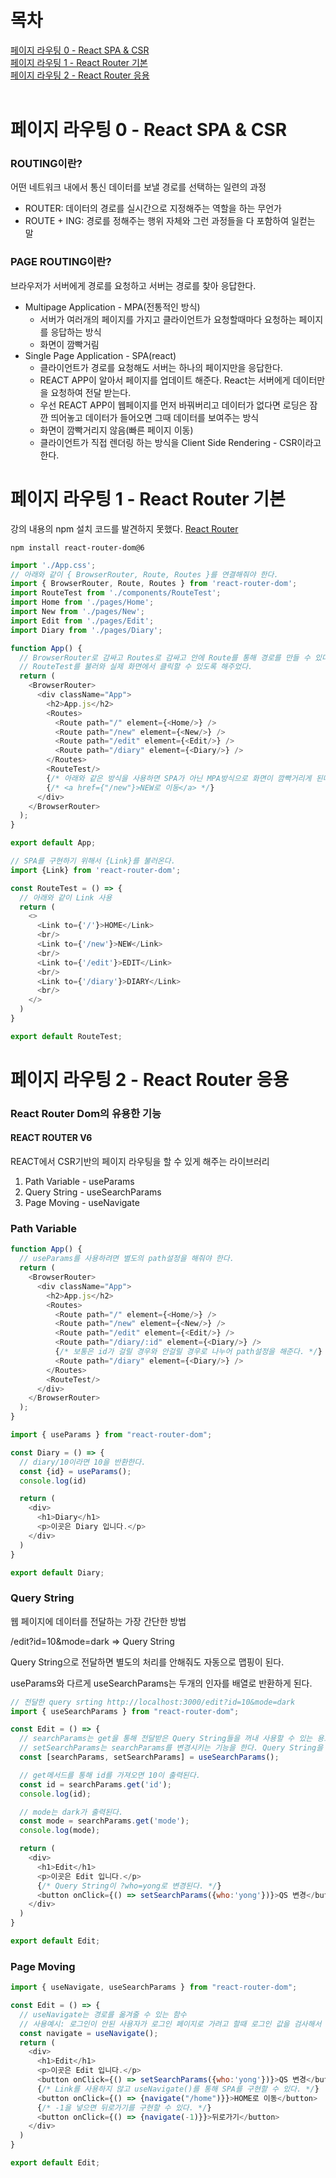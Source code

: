 # 목차
[페이지 라우팅 0 - React SPA & CSR](#페이지-라우팅-0---react-spa--csr)<br/>
[페이지 라우팅 1 - React Router 기본](#페이지-라우팅-1---react-router-기본)<br/>
[페이지 라우팅 2 - React Router 응용](#페이지-라우팅-2---react-router-응용)<br/>
<br/>

# 페이지 라우팅 0 - React SPA & CSR

### ROUTING이란?
어떤 네트워크 내에서 통신 데이터를 보낼 경로를 선택하는 일련의 과정

- ROUTER: 데이터의 경로를 실시간으로 지정해주는 역할을 하는 무언가
- ROUTE + ING: 경로를 정해주는 행위 자체와 그런 과정들을 다 포함하여 일컫는 말

### PAGE ROUTING이란?
브라우저가 서버에게 경로를 요청하고 서버는 경로를 찾아 응답한다.

- Multipage Application - MPA(전통적인 방식)
  - 서버가 여러개의 페이지를 가지고 클라이언트가 요청할때마다 요청하는 페이지를 응답하는 방식
  - 화면이 깜빡거림
- Single Page Application - SPA(react)
  - 클라이언트가 경로를 요청해도 서버는 하나의 페이지만을 응답한다.
  - REACT APP이 알아서 페이지를 업데이트 해준다. React는 서버에게 데이터만을 요청하여 전달 받는다.
  - 우선 REACT APP이 웹페이지를 먼저 바꿔버리고 데이터가 없다면 로딩은 잠깐 띄어놓고 데이터가 들어오면 그때 데이터를 보여주는 방식
  - 화면이 깜빡거리지 않음(빠른 페이지 이동)
  - 클라이언트가 직접 렌더링 하는 방식을 Client Side Rendering - CSR이라고 한다.

# 페이지 라우팅 1 - React Router 기본
강의 내용의 npm 설치 코드를 발견하지 못했다.
[React Router](#https://reactrouter.com/en/main)
```
npm install react-router-dom@6
```

```js
import './App.css';
// 아래와 같이 { BrowserRouter, Route, Routes }를 연결해줘야 한다.
import { BrowserRouter, Route, Routes } from 'react-router-dom';
import RouteTest from './components/RouteTest';
import Home from './pages/Home';
import New from './pages/New';
import Edit from './pages/Edit';
import Diary from './pages/Diary';

function App() {
  // BrowserRouter로 감싸고 Routes로 감싸고 안에 Route를 통해 경로를 만들 수 있다.
  // RouteTest를 불러와 실제 화면에서 클릭할 수 있도록 해주었다.
  return (
    <BrowserRouter>
      <div className="App">
        <h2>App.js</h2>
        <Routes>
          <Route path="/" element={<Home/>} />
          <Route path="/new" element={<New/>} />
          <Route path="/edit" element={<Edit/>} />
          <Route path="/diary" element={<Diary/>} />
        </Routes>
        <RouteTest/>
        {/* 아래와 같은 방식을 사용하면 SPA가 아닌 MPA방식으로 화면이 깜빡거리게 된다. */}
        {/* <a href={"/new"}>NEW로 이동</a> */}
      </div>
    </BrowserRouter>
  );
}

export default App;
```

```js
// SPA를 구현하기 위해서 {Link}를 불러온다.
import {Link} from 'react-router-dom';

const RouteTest = () => {
  // 아래와 같이 Link 사용
  return (
    <>
      <Link to={'/'}>HOME</Link>
      <br/>
      <Link to={'/new'}>NEW</Link>
      <br/>
      <Link to={'/edit'}>EDIT</Link>
      <br/>
      <Link to={'/diary'}>DIARY</Link>
      <br/>
    </>
  )
}

export default RouteTest;
```

# 페이지 라우팅 2 - React Router 응용

### React Router Dom의 유용한 기능

#### REACT ROUTER V6
REACT에서 CSR기반의 페이지 라우팅을 할 수 있게 해주는 라이브러리
1. Path Variable - useParams
2. Query String - useSearchParams
3. Page Moving - useNavigate

### Path Variable
```js
function App() {
  // useParams를 사용하려면 별도의 path설정을 해줘야 한다.
  return (
    <BrowserRouter>
      <div className="App">
        <h2>App.js</h2>
        <Routes>
          <Route path="/" element={<Home/>} />
          <Route path="/new" element={<New/>} />
          <Route path="/edit" element={<Edit/>} />
          <Route path="/diary/:id" element={<Diary/>} />
          {/* 보통은 id가 걸릴 경우와 안걸릴 경우로 나누어 path설정을 해준다. */}
          <Route path="/diary" element={<Diary/>} />
        </Routes>
        <RouteTest/>
      </div>
    </BrowserRouter>
  );
}
```
```js
import { useParams } from "react-router-dom";

const Diary = () => {
  // diary/10이라면 10을 반환한다.
  const {id} = useParams();
  console.log(id)

  return (
    <div>
      <h1>Diary</h1>
      <p>이곳은 Diary 입니다.</p>
    </div>
  )
}

export default Diary;
```

### Query String
웹 페이지에 데이터를 전달하는 가장 간단한 방법

/edit?id=10&mode=dark => Query String

Query String으로 전달하면 별도의 처리를 안해줘도 자동으로 맵핑이 된다.

useParams와 다르게 useSearchParams는 두개의 인자를 배열로 반환하게 된다.

```js
// 전달한 query srting http://localhost:3000/edit?id=10&mode=dark
import { useSearchParams } from "react-router-dom";

const Edit = () => {
  // searchParams는 get을 통해 전달받은 Query String들을 꺼내 사용할 수 있는 용도.
  // setSearchParams는 searchParams를 변경시키는 기능을 한다. Query String을 바꿀 수 있다는 뜻이다.
  const [searchParams, setSearchParams] = useSearchParams();

  // get메서드를 통해 id를 가져오면 10이 출력된다.
  const id = searchParams.get('id');
  console.log(id);

  // mode는 dark가 출력된다.
  const mode = searchParams.get('mode');
  console.log(mode);

  return (
    <div>
      <h1>Edit</h1>
      <p>이곳은 Edit 입니다.</p>
      {/* Query String이 ?who=yong로 변경된다. */}
      <button onClick={() => setSearchParams({who:'yong'})}>QS 변경</button>
    </div>
  )
}

export default Edit;
```

### Page Moving
```js
import { useNavigate, useSearchParams } from "react-router-dom";

const Edit = () => {
  // useNavigate는 경로를 옮겨줄 수 있는 함수
  // 사용예시: 로그인이 안된 사용자가 로그인 페이지로 가려고 할때 로그인 값을 검사해서 로그인을 안했다면 로그인페이지로 강제로 보내기
  const navigate = useNavigate();
  return (
    <div>
      <h1>Edit</h1>
      <p>이곳은 Edit 입니다.</p>
      <button onClick={() => setSearchParams({who:'yong'})}>QS 변경</button>
      {/* Link를 사용하지 않고 useNavigate()를 통해 SPA를 구현할 수 있다. */}
      <button onClick={() => {navigate("/home")}}>HOME로 이동</button>
      {/* -1을 넣으면 뒤로가기를 구현할 수 있다. */}
      <button onClick={() => {navigate(-1)}}>뒤로가기</button>
    </div>
  )
}

export default Edit;
```